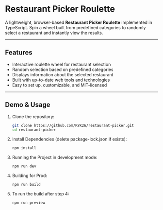 # Restaurant Picker Roulette

A lightweight, browser-based **Restaurant Picker Roulette** implemented in TypeScript. Spin a wheel built from predefined categories to randomly select a restaurant and instantly view the results.

---

##  Features

- Interactive roulette wheel for restaurant selection
- Random selection based on predefined categories
- Displays information about the selected restaurant
- Built with up-to-date web tools and technologies
- Easy to set up, customizable, and MIT-licensed

---

##  Demo & Usage

1. Clone the repository:
   ```bash
   git clone https://github.com/RYK26/restaurant-picker.git
   cd restaurant-picker
2. Install Dependencies (delete package-lock.json if exists):
   ```bash
   npm install
   ```
3. Running the Project in development mode:
   ```bash
   npm run dev
   ```
4. Building for Prod:
   ```bash
   npm run build
   ```
5. To run the build after step 4:
   ```bash
   npm run preview
   ```
